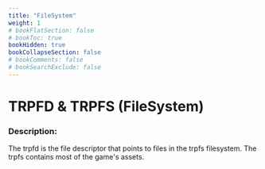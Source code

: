 ```yaml
---
title: "FileSystem"
weight: 1
# bookFlatSection: false
# bookToc: true
bookHidden: true
bookCollapseSection: false
# bookComments: false
# bookSearchExclude: false
---
```

# TRPFD & TRPFS (FileSystem)

### Description:

The trpfd is the file descriptor that points to files in the trpfs filesystem. The trpfs contains most of the game's assets.

